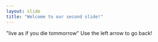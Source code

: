 ```yaml
---
layout: slide
title: "Welcome to our second slide!"
---
```

"live as if you die tommorrow"
Use the left arrow to go back!
